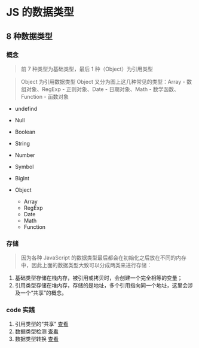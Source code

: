 # JS 的数据类型

## 8 种数据类型

### 概念

> 前 7 种类型为基础类型，最后 1 种（Object）为引用类型

> Object 为引用数据类型 Object 又分为图上这几种常见的类型：Array - 数组对象、RegExp - 正则对象、Date - 日期对象、Math - 数学函数、Function - 函数对象

- undefind
- Null
- Boolean
- String
- Number
- Symbol
- BigInt
- Object

  - Array
  - RegExp
  - Date
  - Math
  - Function

### 存储

> 因为各种 JavaScript 的数据类型最后都会在初始化之后放在不同的内存中，因此上面的数据类型大致可以分成两类来进行存储：

1. 基础类型存储在栈内存，被引用或拷贝时，会创建一个完全相等的变量；
2. 引用类型存储在堆内存，存储的是地址，多个引用指向同一个地址，这里会涉及一个“共享”的概念。

### code 实践

1. 引用类型的“共享” [查看](./01.引用类型的共享.js)
2. 数据类型检测 [查看](./02.数据类型检测.js)
3. 数据类型转换 [查看](./03.数据类型转换.js)
